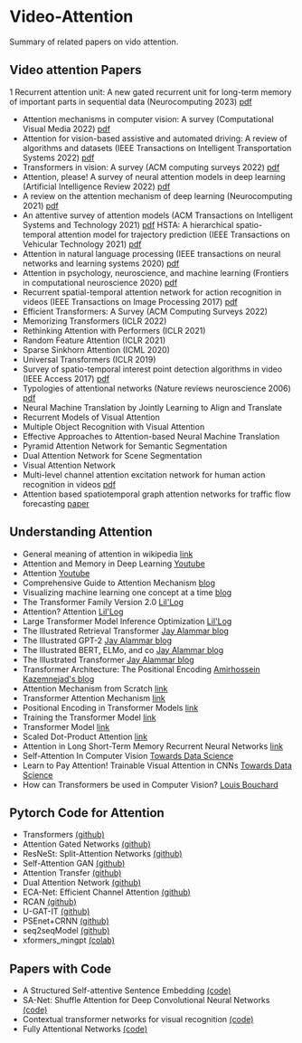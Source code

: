 # Video-Attention
Summary of related papers on vido attention. 
## Video attention Papers

1 Recurrent attention unit: A new gated recurrent unit for long-term memory of important parts in sequential data (Neurocomputing 2023) [pdf](https://www.sciencedirect.com/science/article/abs/pii/S0925231222013339)
* Attention mechanisms in computer vision: A survey (Computational Visual Media 2022) [pdf](https://link.springer.com/article/10.1007/s41095-022-0271-y) 
*  Attention for vision-based assistive and automated driving: A review of algorithms and datasets (IEEE Transactions on Intelligent Transportation Systems 2022) [pdf](https://ieeexplore.ieee.org/abstract/document/9827989/)
*  Transformers in vision: A survey (ACM computing surveys 2022) [pdf](https://dl.acm.org/doi/abs/10.1145/3505244)
*  Attention, please! A survey of neural attention models in deep learning (Artificial Intelligence Review 2022) [pdf](https://link.springer.com/article/10.1007/s10462-022-10148-x)
* A review on the attention mechanism of deep learning (Neurocomputing 2021) [pdf](https://www.sciencedirect.com/science/article/abs/pii/S092523122100477X)
*  An attentive survey of attention models (ACM Transactions on Intelligent Systems and Technology 2021) [pdf](https://dl.acm.org/doi/abs/10.1145/3465055)
HSTA: A hierarchical spatio-temporal attention model for trajectory prediction (IEEE Transactions on Vehicular Technology 2021) [pdf](https://ieeexplore.ieee.org/abstract/document/9548801)
* Attention in natural language processing (IEEE transactions on neural networks and learning systems 2020) [pdf](https://ieeexplore.ieee.org/abstract/document/9194070)
*  Attention in psychology, neuroscience, and machine learning (Frontiers in computational neuroscience 2020) [pdf](https://www.frontiersin.org/articles/10.3389/fncom.2020.00029/full)
* Recurrent spatial-temporal attention network for action recognition in videos (IEEE Transactions on Image Processing 2017) [pdf](https://ieeexplore.ieee.org/abstract/document/8123939)
* Efficient Transformers: A Survey (ACM Computing Surveys 2022)
* Memorizing Transformers (ICLR 2022)
* Rethinking Attention with Performers (ICLR 2021)
* Random Feature Attention (ICLR 2021)
* Sparse Sinkhorn Attention (ICML 2020)
* Universal Transformers (ICLR 2019)
* Survey of spatio-temporal interest point detection algorithms in video (IEEE Access 2017) [pdf](https://ieeexplore.ieee.org/abstract/document/7944559)
* Typologies of attentional networks (Nature reviews neuroscience 2006) [pdf](https://www.nature.com/articles/nrn1903)
* Neural Machine Translation by Jointly Learning to Align and Translate
*  Recurrent Models of Visual Attention
*  Multiple Object Recognition with Visual Attention
*  Effective Approaches to Attention-based Neural Machine Translation
*  Pyramid Attention Network for Semantic Segmentation
*  Dual Attention Network for Scene Segmentation
*  Visual Attention Network
* Multi-level channel attention excitation network for human action recognition in videos [pdf](https://www.sciencedirect.com/science/article/abs/pii/S092359652300022X)
* Attention based spatiotemporal graph attention networks for traffic flow forecasting [paper](https://www.sciencedirect.com/science/article/abs/pii/S0020025522005679)


## Understanding Attention
* General meaning of attention in wikipedia [link](https://en.wikipedia.org/wiki/Attention_(machine_learning))
* Attention and Memory in Deep Learning [Youtube](https://www.youtube.com/watch?v=AIiwuClvH6k)
* Attention [Youtube](https://www.youtube.com/watch?v=YAgjfMR9R_M)
* Comprehensive Guide to Attention Mechanism [blog](https://www.analyticsvidhya.com/blog/2019/11/comprehensive-guide-attention-mechanism-deep-learning/)
* Visualizing machine learning one concept at a time [blog](https://jalammar.github.io/)
* The Transformer Family Version 2.0 [Lil'Log](https://lilianweng.github.io/posts/2023-01-27-the-transformer-family-v2/)
* Attention? Attention [Lil'Log](https://lilianweng.github.io/posts/2018-06-24-attention/#a-family-of-attention-mechanisms)
* Large Transformer Model Inference Optimization [Lil'Log](https://lilianweng.github.io/posts/2023-01-10-inference-optimization/)
* The Illustrated Retrieval Transformer [Jay Alammar blog](https://jalammar.github.io/illustrated-retrieval-transformer/)
* The Illustrated GPT-2 [Jay Alammar blog](https://jalammar.github.io/illustrated-gpt2/)
* The Illustrated BERT, ELMo, and co [Jay Alammar blog](https://jalammar.github.io/illustrated-bert/)
* The Illustrated Transformer [Jay Alammar blog](https://jalammar.github.io/illustrated-transformer/)
* Transformer Architecture: The Positional Encoding [Amirhossein Kazemnejad's blog](https://kazemnejad.com/blog/transformer_architecture_positional_encoding/)
* Attention Mechanism from Scratch [link](https://machinelearningmastery.com/the-attention-mechanism-from-scratch/)
* Transformer Attention Mechanism [link](https://machinelearningmastery.com/the-transformer-attention-mechanism/)
* Positional Encoding in Transformer Models [link](https://machinelearningmastery.com/a-gentle-introduction-to-positional-encoding-in-transformer-models-part-1/)
* Training the Transformer Model [link](https://machinelearningmastery.com/training-the-transformer-model/)
* Transformer Model [link](https://machinelearningmastery.com/the-transformer-model/)
* Scaled Dot-Product Attention [link](https://machinelearningmastery.com/how-to-implement-scaled-dot-product-attention-from-scratch-in-tensorflow-and-keras/)
* Attention in Long Short-Term Memory Recurrent Neural Networks [link](https://machinelearningmastery.com/attention-long-short-term-memory-recurrent-neural-networks/)
* Self-Attention In Computer Vision [Towards Data Science](https://towardsdatascience.com/self-attention-in-computer-vision-2782727021f6)
* Learn to Pay Attention! Trainable Visual Attention in CNNs [Towards Data Science](https://towardsdatascience.com/learn-to-pay-attention-trainable-visual-attention-in-cnns-87e2869f89f1)
* How can Transformers be used in Computer Vision? [Louis Bouchard](https://www.louisbouchard.ai/will-transformers-replace-cnns-for-vision/)
## Pytorch Code for Attention
* Transformers [(github)](https://github.com/huggingface/transformers)
* Attention Gated Networks [(github)](https://github.com/ozan-oktay/Attention-Gated-Networks)
* ResNeSt: Split-Attention Networks [(github)](https://github.com/zhanghang1989/ResNeSt)
* Self-Attention GAN [(github)](https://github.com/heykeetae/Self-Attention-GAN)
* Attention Transfer [(github)](https://github.com/szagoruyko/attention-transfer)
* Dual Attention Network [(github)](https://github.com/junfu1115/DANet)
* ECA-Net: Efficient Channel Attention [(github)](https://github.com/BangguWu/ECANet)
* RCAN [(github)](https://github.com/yulunzhang/RCAN)
* U-GAT-IT [(github)](https://github.com/znxlwm/UGATIT-pytorch)
* PSEnet+CRNN [(github)](https://github.com/rahzaazhar/PAN-PSEnet)
* seq2seqModel [(github)](https://github.com/sudhirNallam/seq2seqModel)
* xformers_mingpt [(colab)](https://colab.research.google.com/github/facebookresearch/xformers/blob/main/docs/source/xformers_mingpt.ipynb)

## Papers with Code
* A Structured Self-attentive Sentence Embedding [(code)](https://github.com/kaushalshetty/Structured-Self-Attention)
* SA-Net: Shuffle Attention for Deep Convolutional Neural Networks [(code)](https://github.com/wofmanaf/SA-Net)
* Contextual transformer networks for visual recognition [(code)](https://github.com/yehli/imagenetmodel)
* Fully Attentional Networks [(code)](https://github.com/nvlabs/fan)



